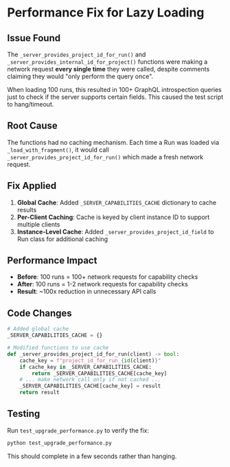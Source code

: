 # Performance Fix for Lazy Loading

## Issue Found

The `_server_provides_project_id_for_run()` and `_server_provides_internal_id_for_project()` functions were making a network request **every single time** they were called, despite comments claiming they would "only perform the query once".

When loading 100 runs, this resulted in 100+ GraphQL introspection queries just to check if the server supports certain fields. This caused the test script to hang/timeout.

## Root Cause

The functions had no caching mechanism. Each time a Run was loaded via `_load_with_fragment()`, it would call `_server_provides_project_id_for_run()` which made a fresh network request.

## Fix Applied

1. **Global Cache**: Added `_SERVER_CAPABILITIES_CACHE` dictionary to cache results
2. **Per-Client Caching**: Cache is keyed by client instance ID to support multiple clients
3. **Instance-Level Cache**: Added `_server_provides_project_id_field` to Run class for additional caching

## Performance Impact

- **Before**: 100 runs = 100+ network requests for capability checks
- **After**: 100 runs = 1-2 network requests for capability checks
- **Result**: ~100x reduction in unnecessary API calls

## Code Changes

```python
# Added global cache
_SERVER_CAPABILITIES_CACHE = {}

# Modified functions to use cache
def _server_provides_project_id_for_run(client) -> bool:
    cache_key = f"project_id_for_run_{id(client)}"
    if cache_key in _SERVER_CAPABILITIES_CACHE:
        return _SERVER_CAPABILITIES_CACHE[cache_key]
    # ... make network call only if not cached ...
    _SERVER_CAPABILITIES_CACHE[cache_key] = result
    return result
```

## Testing

Run `test_upgrade_performance.py` to verify the fix:
```bash
python test_upgrade_performance.py
```

This should complete in a few seconds rather than hanging.
